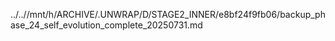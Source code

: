 ../..//mnt/h/ARCHIVE/.UNWRAP/D/STAGE2_INNER/e8bf24f9fb06/backup_phase_24_self_evolution_complete_20250731.md